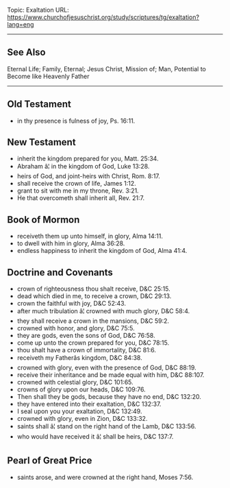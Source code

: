Topic: Exaltation
URL: https://www.churchofjesuschrist.org/study/scriptures/tg/exaltation?lang=eng

---

## See Also

Eternal Life; Family, Eternal; Jesus Christ, Mission of; Man, Potential to Become like Heavenly Father

---

## Old Testament

- in thy presence is fulness of joy, Ps. 16:11.

## New Testament

- inherit the kingdom prepared for you, Matt. 25:34.
- Abraham â¦ in the kingdom of God, Luke 13:28.
- heirs of God, and joint-heirs with Christ, Rom. 8:17.
- shall receive the crown of life, James 1:12.
- grant to sit with me in my throne, Rev. 3:21.
- He that overcometh shall inherit all, Rev. 21:7.

## Book of Mormon

- receiveth them up unto himself, in glory, Alma 14:11.
- to dwell with him in glory, Alma 36:28.
- endless happiness to inherit the kingdom of God, Alma 41:4.

## Doctrine and Covenants

- crown of righteousness thou shalt receive, D&C 25:15.
- dead which died in me, to receive a crown, D&C 29:13.
- crown the faithful with joy, D&C 52:43.
- after much tribulation â¦ crowned with much glory, D&C 58:4.
- they shall receive a crown in the mansions, D&C 59:2.
- crowned with honor, and glory, D&C 75:5.
- they are gods, even the sons of God, D&C 76:58.
- come up unto the crown prepared for you, D&C 78:15.
- thou shalt have a crown of immortality, D&C 81:6.
- receiveth my Fatherâs kingdom, D&C 84:38.
- crowned with glory, even with the presence of God, D&C 88:19.
- receive their inheritance and be made equal with him, D&C 88:107.
- crowned with celestial glory, D&C 101:65.
- crowns of glory upon our heads, D&C 109:76.
- Then shall they be gods, because they have no end, D&C 132:20.
- they have entered into their exaltation, D&C 132:37.
- I seal upon you your exaltation, D&C 132:49.
- crowned with glory, even in Zion, D&C 133:32.
- saints shall â¦ stand on the right hand of the Lamb, D&C 133:56.
- who would have received it â¦ shall be heirs, D&C 137:7.

## Pearl of Great Price

- saints arose, and were crowned at the right hand, Moses 7:56.

